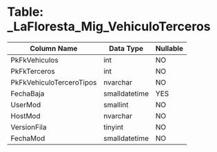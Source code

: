 # Table: _LaFloresta_Mig_VehiculoTerceros

| Column Name | Data Type | Nullable |
|-------------|-----------|----------|
| PkFkVehiculos | int | NO |
| PkFkTerceros | int | NO |
| PkFkVehiculoTerceroTipos | nvarchar | NO |
| FechaBaja | smalldatetime | YES |
| UserMod | smallint | NO |
| HostMod | nvarchar | NO |
| VersionFila | tinyint | NO |
| FechaMod | smalldatetime | NO |
